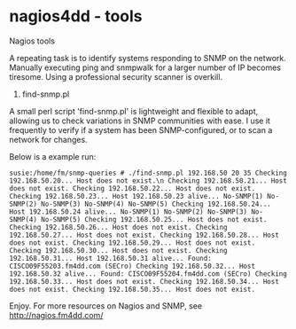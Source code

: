 # nagios4dd - tools

Nagios tools

A repeating task is to identify systems responding to SNMP on the network. Manually executing ping and snmpwalk for a larger number of IP becomes tiresome. Using a professional security scanner is overkill. 

1. find-snmp.pl

A small perl script 'find-snmp.pl' is lightweight and flexible to adapt, allowing us to check variations in SNMP communities with ease. I use it frequently to verify if a system has been SNMP-configured, or to scan a network for changes.

Below is a example run:

`susie:/home/fm/snmp-queries # ./find-snmp.pl 192.168.50 20 35
Checking 192.168.50.20... Host does not exist.\n
Checking 192.168.50.21... Host does not exist.
Checking 192.168.50.22... Host does not exist.
Checking 192.168.50.23... Host 192.168.50.23 alive... No-SNMP(1) No-SNMP(2) No-SNMP(3) No-SNMP(4) No-SNMP(5)
Checking 192.168.50.24... Host 192.168.50.24 alive... No-SNMP(1) No-SNMP(2) No-SNMP(3) No-SNMP(4) No-SNMP(5)
Checking 192.168.50.25... Host does not exist.
Checking 192.168.50.26... Host does not exist.
Checking 192.168.50.27... Host does not exist.
Checking 192.168.50.28... Host does not exist.
Checking 192.168.50.29... Host does not exist.
Checking 192.168.50.30... Host does not exist.
Checking 192.168.50.31... Host 192.168.50.31 alive... Found: CISCO09F55203.fm4dd.com (SECro)
Checking 192.168.50.32... Host 192.168.50.32 alive... Found: CISCO09F55204.fm4dd.com (SECro)
Checking 192.168.50.33... Host does not exist.
Checking 192.168.50.34... Host does not exist.
Checking 192.168.50.35... Host does not exist.`

Enjoy.
For more resources on Nagios and SNMP, see http://nagios.fm4dd.com/
